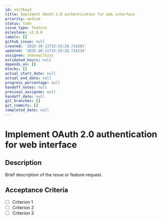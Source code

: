 ```yaml
---
id: e1c76aa2
title: Implement OAuth 2.0 authentication for web interface
priority: medium
status: todo
issue_type: feature
milestone: v2.0.0
labels: []
github_issue: null
created: '2025-10-11T15:33:28.714201'
updated: '2025-10-11T15:33:28.714214'
assignee: shanewilkins
estimated_hours: null
depends_on: []
blocks: []
actual_start_date: null
actual_end_date: null
progress_percentage: null
handoff_notes: null
previous_assignee: null
handoff_date: null
git_branches: []
git_commits: []
completed_date: null
---
```


# Implement OAuth 2.0 authentication for web interface

## Description

Brief description of the issue or feature request.

## Acceptance Criteria

- [ ] Criterion 1
- [ ] Criterion 2
- [ ] Criterion 3